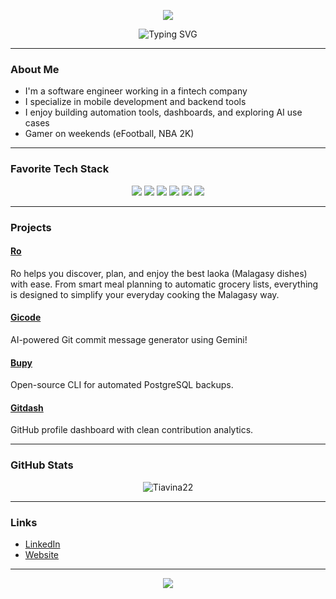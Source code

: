 <p align="center">
  <img src="https://capsule-render.vercel.app/api?type=waving&color=0:423da,7100:008080&fontColor=dedede&height=160&section=header&text=Tongasoa&fontSize=30" />
</p>

<p align="center">
  <img src="https://readme-typing-svg.demolab.com?font=Fira+Code&weight=700&size=20&pause=1000&color=06B6D4&center=true&vCenter=true&random=false&width=600&lines=Software+Engineer;Mobile+Developer;Fintech+Developer" alt="Typing SVG" />
</p>

---

### About Me

- I'm a software engineer working in a fintech company  
- I specialize in mobile development and backend tools  
- I enjoy building automation tools, dashboards, and exploring AI use cases  
- Gamer on weekends (eFootball, NBA 2K)

---

### Favorite Tech Stack

<p align="center">
  <img src="https://img.shields.io/badge/Dart-0175C2?style=for-the-badge&logo=dart&logoColor=white" />
  <img src="https://img.shields.io/badge/TypeScript-007ACC?style=for-the-badge&logo=typescript&logoColor=white" />
  <img src="https://img.shields.io/badge/JavaScript-F7DF1E?style=for-the-badge&logo=javascript&logoColor=black" />
  <img src="https://img.shields.io/badge/Flutter-02569B?style=for-the-badge&logo=flutter&logoColor=white" />
  <img src="https://img.shields.io/badge/Node.js-339933?style=for-the-badge&logo=node.js&logoColor=white" />
  <img src="https://img.shields.io/badge/PostgreSQL-316192?style=for-the-badge&logo=postgresql&logoColor=white" />
</p>

---

### Projects

#### [Ro](https://laoka.me)  
Ro helps you discover, plan, and enjoy the best laoka (Malagasy dishes) with ease. From smart meal planning to automatic grocery lists, everything is designed to simplify your everyday cooking the Malagasy way.

#### [Gicode](https://github.com/Tiavina22/gicode)  
AI-powered Git commit message generator using Gemini!

#### [Bupy](https://github.com/Tiavina22/bupy)  
Open-source CLI for automated PostgreSQL backups.

#### [Gitdash](https://github.com/Tiavina22/gitdash)  
GitHub profile dashboard with clean contribution analytics.

---

### GitHub Stats

<p align="center">
  <img src="https://github-readme-stats.vercel.app/api/top-langs?username=Tiavina22&theme=transparent&show_icons=true&locale=en&layout=compact" alt="Tiavina22" />
</p>

---

### Links

- [LinkedIn](https://www.linkedin.com/in/tiavina-ramilison/)
- [Website](https://tiavina-ramilison.vercel.app)

---

<p align="center">
  <img src="https://readme-typing-svg.demolab.com?font=Fira+Code&weight=700&size=18&pause=1000&color=00D991&center=true&vCenter=true&random=false&width=600&lines=Thanks+for+visiting+my+profile" />
</p>

